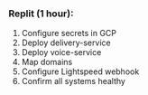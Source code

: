 ### **Replit (1 hour):**
1. Configure secrets in GCP
2. Deploy delivery-service
3. Deploy voice-service
4. Map domains
5. Configure Lightspeed webhook
6. Confirm all systems healthy
